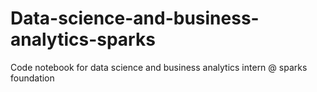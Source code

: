 # Data-science-and-business-analytics-sparks
Code notebook for data science and business analytics intern @ sparks foundation
